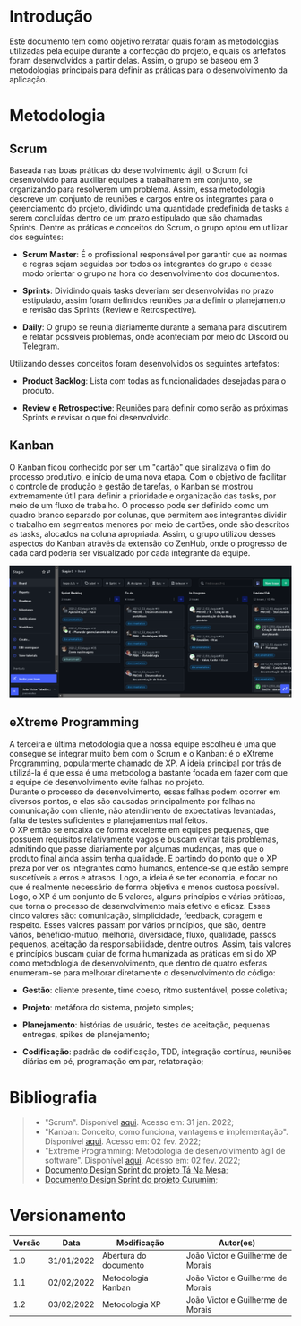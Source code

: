 # Introdução

Este documento tem como objetivo retratar quais foram as metodologias utilizadas pela equipe durante a confecção do projeto, e quais os artefatos foram desenvolvidos a partir delas. Assim, o grupo se baseou em 3 metodologias principais para definir as práticas para o desenvolvimento da aplicação.

# Metodologia

## Scrum

Baseada nas boas práticas do desenvolvimento ágil, o Scrum foi desenvolvido para auxiliar equipes a trabalharem em conjunto, se organizando para resolverem um problema. Assim, essa metodologia descreve um conjunto de reuniões e cargos entre os integrantes para o gerenciamento do projeto, dividindo uma quantidade predefinida de tasks a serem concluídas dentro de um prazo estipulado que são chamadas Sprints. Dentre as práticas e conceitos do Scrum, o grupo optou em utilizar dos seguintes:

- **Scrum Master**: É o profissional responsável por garantir que as normas e regras sejam seguidas por todos os integrantes do grupo e desse modo orientar o grupo na hora do desenvolvimento dos documentos.

- **Sprints**: Dividindo quais tasks deveriam ser desenvolvidas no prazo estipulado, assim foram definidos reuniões para definir o planejamento e revisão das Sprints  (Review e Retrospective).

- **Daily**: O grupo se reunia diariamente durante a semana para discutirem e relatar possíveis problemas, onde aconteciam por meio do Discord ou Telegram.

Utilizando desses conceitos foram desenvolvidos os seguintes artefatos:

- **Product Backlog**: Lista com todas as funcionalidades desejadas para o produto.

- **Review e Retrospective**: Reuniões para definir como serão as próximas Sprints e revisar o que foi desenvolvido.

## Kanban

O Kanban ficou conhecido por ser um "cartão" que sinalizava o fim do processo produtivo, e início de uma nova etapa. Com o objetivo de facilitar o controle de produção e gestão de tarefas, o Kanban se mostrou extremamente útil para definir a prioridade e organização das tasks, por meio de um fluxo de trabalho.
O processo pode ser definido como um quadro branco separado por colunas, que permitem aos integrantes dividir o trabalho em segmentos menores por meio de cartões, onde são descritos as tasks, alocados na coluna apropriada. Assim, o grupo utilizou desses aspectos do Kanban através da extensão do ZenHub, onde o progresso de cada card poderia ser visualizado por cada integrante da equipe.

<img src="../../../assets/Base/Kanban/zen_hub.png"  width="600px">

## eXtreme Programming

A terceira e última metodologia que a nossa equipe escolheu é uma que consegue se integrar muito bem com o Scrum e o Kanban: é o eXtreme Programming, popularmente chamado de XP. A ideia principal por trás de utilizá-la é que essa é uma metodologia bastante focada em fazer com que a equipe de desenvolvimento evite falhas no projeto.<br>
Durante o processo de desenvolvimento, essas falhas podem ocorrer em diversos pontos, e elas são causadas principalmente por falhas na comunicação com cliente, não atendimento de expectativas levantadas, falta de testes suficientes e planejamentos mal feitos.<br>
O XP então se encaixa de forma excelente em equipes pequenas, que possuem requisitos relativamente vagos e buscam evitar tais problemas, admitindo que passe diariamente por algumas mudanças, mas que o produto final ainda assim tenha qualidade. E partindo do ponto que o XP preza por ver os integrantes como humanos, entende-se que estão sempre suscetíveis a erros e atrasos. Logo, a ideia é se ter economia, e focar no que é realmente necessário de forma objetiva e menos custosa possível.<br>
Logo, o XP é um conjunto de 5 valores, alguns princípios e várias práticas, que torna o processo de desenvolvimento mais efetivo e eficaz. Esses cinco valores são: comunicação, simplicidade, feedback, coragem e respeito. Esses valores passam por vários princípios, que são, dentre vários, benefício-mútuo, melhoria, diversidade, fluxo, qualidade, passos pequenos, aceitação da responsabilidade, dentre outros. Assim, tais valores e princípios buscam guiar de forma humanizada as práticas em si do XP como metodologia de desenvolvimento, que dentro de quatro esferas enumeram-se para melhorar diretamente o desenvolvimento do código: <br>

- **Gestão**: cliente presente, time coeso, ritmo sustentável, posse coletiva;

- **Projeto**: metáfora do sistema, projeto simples;

- **Planejamento**: histórias de usuário, testes de aceitação, pequenas entregas, spikes de planejamento;

- **Codificação**: padrão de codificação, TDD, integração contínua, reuniões diárias em pé, programação em par, refatoração;



# Bibliografia

> - "Scrum". Disponível [aqui](https://www.atlassian.com/br/agile/scrum). Acesso em: 31 jan. 2022;
> - "Kanban: Conceito, como funciona, vantagens e implementação". Disponível [aqui](https://www.totvs.com/blog/negocios/kanban/#:~:text=O%20termo%20%E2%80%9CKanban%E2%80%9D%20%C3%A9%20de,ele%20se%20move%20pelo%20processo.). Acesso em: 02 fev. 2022;
> - "Extreme Programming: Metodologia de desenvolvimento ágil de software". Disponível [aqui](https://www.alura.com.br/conteudo/xp-extreme-programming). Acesso em: 02 fev. 2022;
> - [Documento Design Sprint do projeto Tá Na Mesa](https://github.com/UnBArqDsw2021-1/2021.1_G02_TaNaMesa_docs/blob/master/docs/1-Base/Processos-Metodologias-Abordagens/Metodologia.md);
> - [Documento Design Sprint do projeto Curumim](https://github.com/UnBArqDsw2021-1/2021.1_G6_Curumim/blob/main/docs/base/metodologia/metodologia.md);

# Versionamento

Versão | Data | Modificação | Autor(es) |
|--|--|--|--|
|1.0|31/01/2022|Abertura do documento|João Victor e Guilherme de Morais|
|1.1|02/02/2022|Metodologia Kanban|João Victor e Guilherme de Morais|
|1.2|03/02/2022|Metodologia XP|João Victor e Guilherme de Morais|